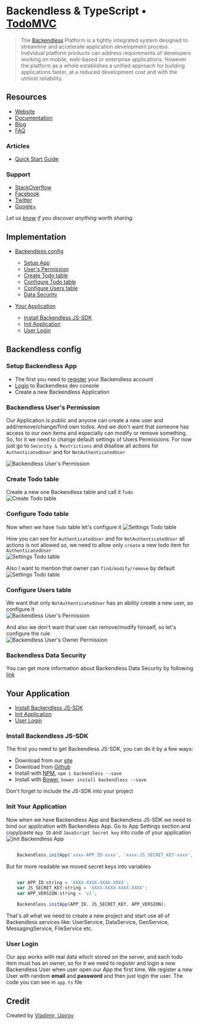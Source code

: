 # Backendless & TypeScript • [TodoMVC](http://todomvc.com/examples/backendless)

> The [Backendless](https://backendless.com/) Platform is a tightly integrated system designed to streamline and accelerate application development process. Individual platform products can address requirements of developers working on mobile, web-based or enterprise applications. However the platform as a whole establishes a unified approach for building applications faster, at a reduced development cost and with the utmost reliability.


## Resources

- [Website](https://backendless.com/)
- [Documentation](https://backendless.com/documentation/users/js/users_overview.htm)
- [Blog](https://backendless.com/blog/)
- [FAQ](http://support.backendless.com/knowledge-base/faqs)

### Articles

- [Quick Start Guide](https://backendless.com/mobile-developers/quick-start-guide-for-javascript/)

### Support

- [StackOverflow](http://stackoverflow.com/questions/tagged/backendless)
- [Facebook](https://www.facebook.com/backendless)
- [Twitter](https://twitter.com/Backendless)
- [Google+](https://plus.google.com/+Backendless-mBaaS/posts)
  	
*Let us [know](https://github.com/tastejs/todomvc/issues) if you discover anything worth sharing.*

## Implementation

  - [Backendless config](#backendless-config )  
      - [Setup App](#setup-backendless-app)
      - [User's Permission](#backendless-users-permission)
      - [Create Todo table](#create-todo-table)
      - [Configure Todo table](#configure-todo-table)
      - [Configure Users table](#configure-users-table)
      - [Data Security](#backendless-data-security)
      
  - [Your Application](#your-application)
      - [Install Backendless JS-SDK](#install-backendless-js-sdk)
      - [Init Application](#init-your-application)
      - [User Login](#user-login)
       

## Backendless config 

### Setup Backendless App
  
  - The first you need to [register](http://develop.backendless.com/) your Backendless account
  - [Login](https://develop.backendless.com/) to Backendless dev console 
  - Create a new Backendless Application
  
### Backendless User's Permission
Our Application is public and anyone can create a new user and add/remove/change/find own todos.
And we don't want that someone has access to our own items and especially can modify or remove something.
So, for it we need to change default settings of Users Permissions.
For now just go to `Security & Restrictions` and disallow all actions for `AuthenticatedUser` and for `NotAuthenticatedUser`  

![Backendless User's Permission](media/backendless-permissions.jpg)
   
### Create Todo table

Create a new one Backendless table and call it `Todo`                             
![Create Todo table](media/backendless-create-table.jpg)


### Configure Todo table

Now when we have `Todo` table let's configure it
![Settings Todo table](media/backendless-table-schema-button.jpg)

How you can see for `AuthenticatedUser` and for `NotAuthenticatedUser` all actions is not allowed
so, we need to allow only `create` a new todo item for `AuthenticatedUser`  
![Settings Todo table](media/backendless-configure-todo-table.jpg)

Also I want to mention that owner can `find/modify/remove` by default
![Settings Todo table](media/backendless-todo-owner-policy.jpg)
 
  
### Configure Users table
 
We want that only `NotAuthenticatedUser` has an ability create a new user, so configure it  
![Backendless User's Permission](media/backendless-configure-users-table.jpg)
 
And also we don't want that user can remove/modify himself, so let's configure the rule      
![Backendless User's Owner Permission](media/backendless-configure-users-owner.jpg)     
 
### Backendless Data Security
You can get more information about Backendless Data Security by following [link](https://backendless.com/documentation/data/js/data_security.htm)  
   
   
## Your Application
  - [Install Backendless JS-SDK](#install-backendless-js-sdk)
  - [Init Application](#init-your-application)
  - [User Login](#user-login)
      
### Install Backendless JS-SDK
The first you need to get Backendless JS-SDK, you can do it by a few ways:

  - Download from our [site](https://backendless.com/downloads/) 
  - Download from [Github](https://github.com/Backendless/JS-SDK)
  - Install with [NPM](https://www.npmjs.com/), `npm i backendless --save`
  - Install with [Bower](http://bower.io/), `bower install backendless --save`

Don't forget to include the JS-SDK into your project      
        
### Init Your Application
Now when we have Backendless App and Backendless JS-SDK we need to bind our application with Backendless App.
Go to App Settings section and copy/paste `App ID` and `JavaScript Secret key` into code of your application  
![Init Backendless App](media/backendless-app-settings.jpg)

```js 

    Backendless.initApp('xxxx-APP_ID-xxxx', 'xxxx-JS_SECRET_KEY-xxxx', 'v1');

```

But for more readable we moved secret keys into variables
 
```js

    var APP_ID:string = 'XXXX-XXXX-XXXX-XXXX';
    var JS_SECRET_KEY:string = 'XXXX-XXXX-XXXX-XXXX';
    var APP_VERSION:string = 'v1';

    Backendless.initApp(APP_ID, JS_SECRET_KEY, APP_VERSION);

````

That's all what we need to create a new project and start use all of Backendless services like: UserService, DataService, GeoService, MessagingService, FileService etc.

### User Login
Our app works with real data which stored on the server, and each todo item must has an owner, 
so for it we need to register and login a new Backendless User when user open our App the first time.
We register a new User with random __email__ and __password__ and then just login the user.
The code you can see in `app.ts` file    

## Credit

Created by [Vladimir, Upirov](https://github.com/Valodya)
